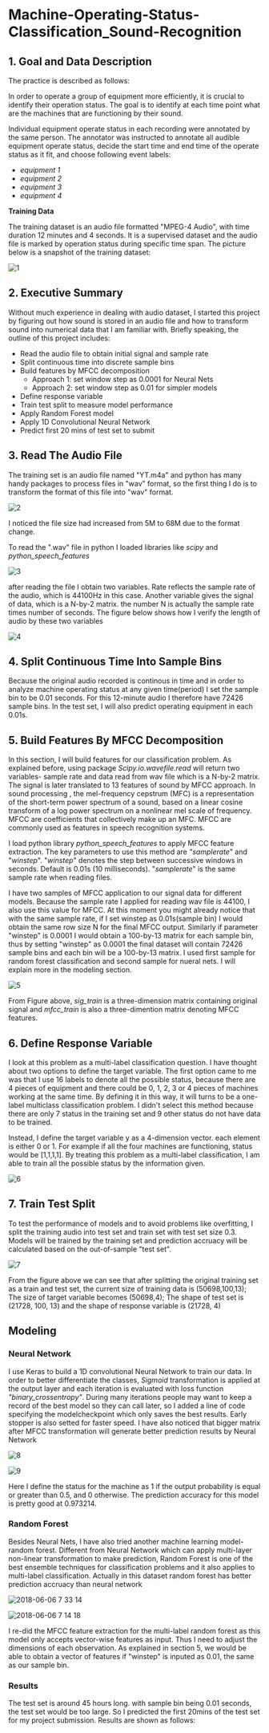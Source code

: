 # Machine-Operating-Status-Classification_Sound-Recognition
## 1. Goal and Data Description

The practice is described as follows:

In order to operate a group of equipment more efficiently, it is crucial to identify their operation status. The goal is to identify at each time point what are the machines that are functioning by their sound.

Individual equipment operate status in each recording were annotated by the same person. The annotator was instructed to annotate
all audible equipment operate status, decide the start time and end time of the operate status as it fit, and choose following event labels:

* *equipment 1*
* *equipment 2*
* *equipment 3*
* *equipment 4*

**Training Data**

The training dataset is an audio file formatted "MPEG-4 Audio", with time duration 12 minutes and 4 seconds. It is a supervised dataset and the audio file is 
marked by operation status during specific time span. The picture below is a snapshot of the training dataset:

![1](https://user-images.githubusercontent.com/38633055/41045726-80f596a2-6998-11e8-94f3-f3939683d4a7.PNG)

## 2. Executive Summary

Without much experience in dealing with audio dataset, I started this project by figuring out how sound is stored in an audio file and how to transform sound into numerical data that I am 
familiar with. Briefly speaking, the outline of this project includes:

* Read the audio file to obtain initial signal and sample rate
* Split continuous time into discrete sample bins
* Build features by MFCC decomposition
  * Approach 1: set window step as 0.0001 for Neural Nets
  * Approach 2: set window step as 0.01 for simpler models
* Define response variable
* Train test split to measure model performance
* Apply Random Forest model
* Apply 1D Convolutional Neural Network
* Predict first 20 mins of test set to submit 

## 3. Read The Audio File

The training set is an audio file named "YT.m4a" and python has many handy packages to process files in "wav" format, so the first thing I do is to transform the format of this file into "wav" format.

![2](https://user-images.githubusercontent.com/38633055/41050706-b0035320-69a3-11e8-89aa-79f2e21a42c4.PNG)

I noticed the file size had increased from 5M to 68M due to the format change.

To read the ".wav" file in python I loaded libraries like *scipy* and *python_speech_features*

![3](https://user-images.githubusercontent.com/38633055/41056422-a6729626-69b3-11e8-8138-07c57a674008.PNG)

after reading the file I obtain two variables. Rate reflects the sample rate of the audio, which is 44100Hz in this case. Another variable gives the signal of data, which is a N-by-2 matrix. the number N is actually the sample rate times number of seconds. The figure below shows how I verify the length of audio by these two variables

![4](https://user-images.githubusercontent.com/38633055/41057007-6dd3c82e-69b5-11e8-907e-3add603be653.PNG)

## 4. Split Continuous Time Into Sample Bins

Because the original audio recorded is continous in time and in order to analyze machine operating status at any given time(period) I set the sample bin to be 0.01 seconds. For this 12-minute audio I therefore have 72426 sample bins. In the test set, I will also predict operating equipment in each 0.01s. 

## 5. Build Features By MFCC Decomposition

In this section, I will build features for our classification problem. As explained before, using package *Scipy.io.wavefile.read* will return two variables- sample rate and data read from wav file which is a N-by-2 matrix. The signal is later translated to 13 features of sound by MFCC approach. In sound processing , the mel-frequency cepstrum (MFC) is a representation of the short-term power spectrum of a sound, based on a linear cosine transform of a log power spectrum on a nonlinear mel scale of frequency. MFCC are coefficients that collectively make up an MFC. MFCC are commonly used as features in speech recognition systems. 

I load python library *python_speech_features* to apply MFCC feature extraction. The key parameters to use this method are *"samplerate*" and "*winstep*". "*winstep*" denotes the step between successive windows in seconds. Default is 0.01s (10 milliseconds). "*samplerate*" is the same sample rate when reading files.

I have two samples of MFCC application to our signal data for different models. Because the sample rate I applied for reading wav file is 44100, I also use this value for MFCC. At this moment you might already notice that with the same sample rate, if I set winstep as 0.01s(sample bin) I would obtain the same row size N for the final MFCC output. Similarly if parameter "winstep" is 0.0001 I would obtain a 100-by-13 matrix for each sample bin, thus by setting "winstep" as 0.0001 the final dataset will contain 72426 sample bins and each bin will be a 100-by-13 matrix. I used first sample for random forest classification and second sample for nueral nets. I will explain more in the modeling section.  

![5](https://user-images.githubusercontent.com/38633055/41060003-c61603a0-69bd-11e8-8ebb-88b4b6459bf6.PNG)

From Figure above, *sig_train* is a three-dimension matrix containing original signal and *mfcc_train* is also a three-dimention matrix denoting MFCC features.

## 6. Define Response Variable

I look at this problem as a multi-label classification question. I have thought about two options to define the target variable. The first option came to me was that I use 16 labels to denote all the possible status, because there are 4 pieces of equipment and there could be 0, 1, 2, 3 or 4 pieces of machines working at the same time. By defining it in this way, it will turns to be a one-label multiclass classification problem. I didn't select this method because there are only 7 status in the training set and 9 other status do not have data to be trained.

Instead, I define the target variable y as a 4-dimension vector. each element is either 0 or 1. For example if all the four machines are functioning, status would be [1,1,1,1]. By treating this problem as a multi-label classification, I am able to train all the possible status by the information given.

![6](https://user-images.githubusercontent.com/38633055/41062496-7f7926cc-69c5-11e8-9deb-f78eda467c1c.PNG)

## 7. Train Test Split

To test the performance of models and to avoid problems like overfitting, I split the training audio into test set and train set with test set size 0.3. Models will be trained by the training set and prediction accruacy will be calculated based on the out-of-sample "test set".

![7](https://user-images.githubusercontent.com/38633055/41063023-fe99b92a-69c6-11e8-87a2-fd6f90db1079.PNG)

From the figure above we can see that after splitting the original training set as a train and test set, the current size of training data is (50698,100,13); The size of target variable becomes (50698,4); The shape of test set is (21728, 100, 13) and the shape of response variable is (21728, 4)

## Modeling

### Neural Network

I use Keras to build a 1D convolutional Neural Network to train our data. In order to better differentiate the classes, *Sigmoid* transformation is applied at the output layer and each iteration is evaluated with loss function *"binary_crossentropy"*. During many iterations people may want to keep a record of the best model so they can call later, so I added a line of code specifying the modelcheckpoint which only saves the best results. Early stopper is also setted for faster speed. I have also noticed that bigger matrix after MFCC transformation will generate better prediction results by Neural Network

![8](https://user-images.githubusercontent.com/38633055/41064310-b8e9a4fe-69ca-11e8-966c-565355da82f6.PNG)

![9](https://user-images.githubusercontent.com/38633055/41064525-51f6be0c-69cb-11e8-9bed-b041b4a35bb0.PNG)

Here I define the status for the machine as 1 if the output probability is equal or greater than 0.5, and 0 otherwise. The prediction accuracy for this model is pretty good at 0.973214.

### Random Forest

Besides Neural Nets, I have also tried another machine learning model-random forest. Different from Neural Network which can apply multi-layer non-linear transformation to make prediction, Random Forest is one of the best ensemble techniques for classification problems and it also applies to multi-label classification. Actually in this dataset random forest has better prediction accruacy than neural network

![2018-06-06 7 33 14](https://user-images.githubusercontent.com/38633055/41070379-83d3df82-69c0-11e8-9882-d513352189d0.png)

![2018-06-06 7 14 18](https://user-images.githubusercontent.com/38633055/41069924-03b5e680-69be-11e8-940f-106d491e03d9.png)

I re-did the MFCC feature extraction for the multi-label random forest as this model only accepts vector-wise features as input. Thus I need to adjust the dimensions of each observation. As explained in section 5, we would be able to obtain a vector of features if "winstep" is inputed as 0.01, the same as our sample bin. 

### Results

The test set is around 45 hours long. with sample bin being 0.01 seconds, the test set would be too large. So I predicted the first 20mins of the test set for my project submission. Results are shown as follows:




